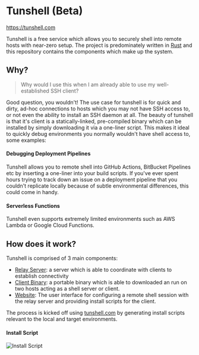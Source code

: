 Tunshell (Beta)
===============

https://tunshell.com

Tunshell is a free service which allows you to securely shell into remote hosts with near-zero setup.
The project is predominately written in [Rust](https://www.rust-lang.org/) and this repository contains
the components which make up the system.

## Why?

> Why would I use this when I am already able to use my well-established SSH client?

Good question, you wouldn't! The use case for tunshell is for quick and dirty, ad-hoc connections to hosts which you may not have SSH access to, or not even the ability to install an SSH daemon at all. The beauty of tunshell is that it's client is a statically-linked, pre-compiled binary which can be installed by simply downloading it via a one-liner script. This makes it ideal to quickly debug environments you normally wouldn't have shell access to, some examples:

#### Debugging Deployment Pipelines

Tunshell allows you to remote shell into GitHub Actions, BitBucket Pipelines etc by inserting a one-liner into your build scripts. If you've ever spent hours trying to track down an issue on a deployment pipeline that you couldn't replicate locally because of subtle environmental differences, this could come in handy.

#### Serverless Functions

Tunshell even supports extremely limited environments such as AWS Lambda or Google Cloud Functions. 

## How does it work?

Tunshell is comprised of 3 main components:

 - [Relay Server](./tunshell-server): a server which is able to coordinate with clients to establish connectivity
 - [Client Binary](./tunshell-client): a portable binary which is able to downloaded an run on two hosts acting as a shell server or client.
 - [Website](./website): The user interface for configuring a remote shell session with the relay server and providing install scripts for the client.

The process is kicked off using [tunshell.com](https://tunshell.com) by generating install scripts relevant to the local and target environments.

#### Install Script

![Install Script](https://app.lucidchart.com/publicSegments/view/8ad48e9c-299b-4d55-8c95-2d1aa07475c6/image.png)

